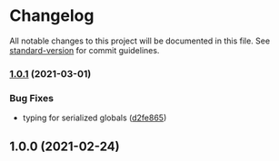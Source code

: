 # Changelog

All notable changes to this project will be documented in this file. See [standard-version](https://github.com/conventional-changelog/standard-version) for commit guidelines.

### [1.0.1](https://github.com/marko-js/fastify/compare/v1.0.0...v1.0.1) (2021-03-01)


### Bug Fixes

* typing for serialized globals ([d2fe865](https://github.com/marko-js/fastify/commit/d2fe865794ca52466fb00189410fa37e544b5491))

## 1.0.0 (2021-02-24)
